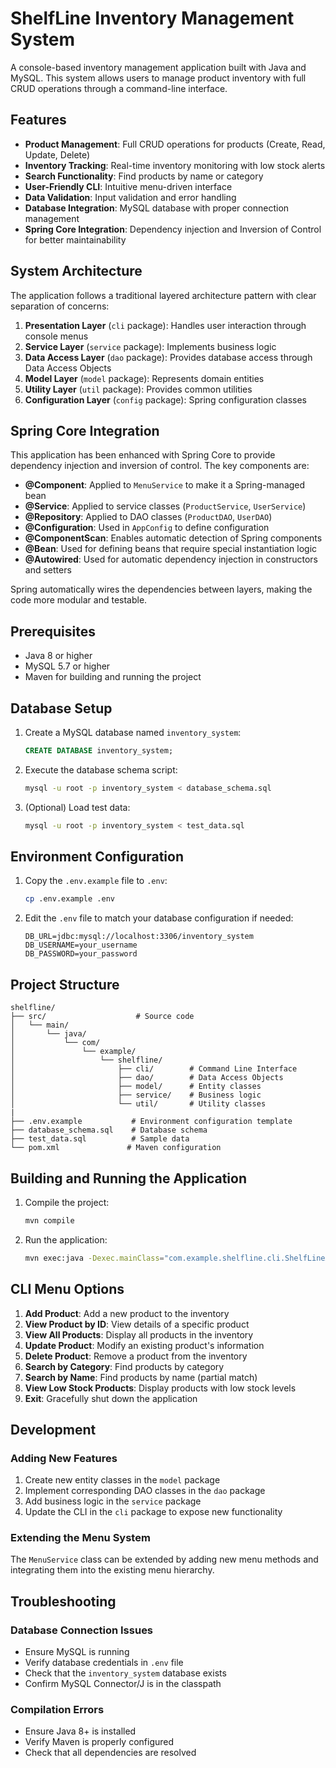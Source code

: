 # ShelfLine Inventory Management System

A console-based inventory management application built with Java and MySQL. This system allows users to manage product inventory with full CRUD operations through a command-line interface.

## Features

- **Product Management**: Full CRUD operations for products (Create, Read, Update, Delete)
- **Inventory Tracking**: Real-time inventory monitoring with low stock alerts
- **Search Functionality**: Find products by name or category
- **User-Friendly CLI**: Intuitive menu-driven interface
- **Data Validation**: Input validation and error handling
- **Database Integration**: MySQL database with proper connection management
- **Spring Core Integration**: Dependency injection and Inversion of Control for better maintainability

## System Architecture

The application follows a traditional layered architecture pattern with clear separation of concerns:

1. **Presentation Layer** (`cli` package): Handles user interaction through console menus
2. **Service Layer** (`service` package): Implements business logic
3. **Data Access Layer** (`dao` package): Provides database access through Data Access Objects
4. **Model Layer** (`model` package): Represents domain entities
5. **Utility Layer** (`util` package): Provides common utilities
6. **Configuration Layer** (`config` package): Spring configuration classes

## Spring Core Integration

This application has been enhanced with Spring Core to provide dependency injection and inversion of control. The key components are:

- **@Component**: Applied to `MenuService` to make it a Spring-managed bean
- **@Service**: Applied to service classes (`ProductService`, `UserService`)
- **@Repository**: Applied to DAO classes (`ProductDAO`, `UserDAO`)
- **@Configuration**: Used in `AppConfig` to define configuration
- **@ComponentScan**: Enables automatic detection of Spring components
- **@Bean**: Used for defining beans that require special instantiation logic
- **@Autowired**: Used for automatic dependency injection in constructors and setters

Spring automatically wires the dependencies between layers, making the code more modular and testable.

## Prerequisites

- Java 8 or higher
- MySQL 5.7 or higher
- Maven for building and running the project

## Database Setup

1. Create a MySQL database named `inventory_system`:
   ```sql
   CREATE DATABASE inventory_system;
   ```

2. Execute the database schema script:
   ```bash
   mysql -u root -p inventory_system < database_schema.sql
   ```

3. (Optional) Load test data:
   ```bash
   mysql -u root -p inventory_system < test_data.sql
   ```

## Environment Configuration

1. Copy the `.env.example` file to `.env`:
   ```bash
   cp .env.example .env
   ```

2. Edit the `.env` file to match your database configuration if needed:
   ```
   DB_URL=jdbc:mysql://localhost:3306/inventory_system
   DB_USERNAME=your_username
   DB_PASSWORD=your_password
   ```

## Project Structure

```
shelfline/
├── src/                    # Source code
│   └── main/
│       └── java/
│           └── com/
│               └── example/
│                   └── shelfline/
│                       ├── cli/        # Command Line Interface
│                       ├── dao/        # Data Access Objects
│                       ├── model/      # Entity classes
│                       ├── service/    # Business logic
│                       └── util/       # Utility classes
|
├── .env.example           # Environment configuration template
├── database_schema.sql    # Database schema
├── test_data.sql          # Sample data
└── pom.xml               # Maven configuration
```

## Building and Running the Application

1. Compile the project:
   ```bash
   mvn compile
   ```

2. Run the application:
   ```bash
   mvn exec:java -Dexec.mainClass="com.example.shelfline.cli.ShelfLineApp"
   ```

## CLI Menu Options

1. **Add Product**: Add a new product to the inventory
2. **View Product by ID**: View details of a specific product
3. **View All Products**: Display all products in the inventory
4. **Update Product**: Modify an existing product's information
5. **Delete Product**: Remove a product from the inventory
6. **Search by Category**: Find products by category
7. **Search by Name**: Find products by name (partial match)
8. **View Low Stock Products**: Display products with low stock levels
9. **Exit**: Gracefully shut down the application

## Development

### Adding New Features

1. Create new entity classes in the `model` package
2. Implement corresponding DAO classes in the `dao` package
3. Add business logic in the `service` package
4. Update the CLI in the `cli` package to expose new functionality

### Extending the Menu System

The `MenuService` class can be extended by adding new menu methods and integrating them into the existing menu hierarchy.

## Troubleshooting

### Database Connection Issues

- Ensure MySQL is running
- Verify database credentials in `.env` file
- Check that the `inventory_system` database exists
- Confirm MySQL Connector/J is in the classpath

### Compilation Errors

- Ensure Java 8+ is installed
- Verify Maven is properly configured
- Check that all dependencies are resolved